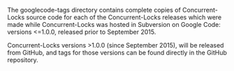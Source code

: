 The googlecode-tags directory contains complete copies of Concurrent-Locks source code for each of the Concurrent-Locks
releases which were made while Concurrent-Locks was hosted in Subversion on Google Code: versions <=1.0.0, released
prior to September 2015.

Concurrent-Locks versions >1.0.0 (since September 2015), will be released from GitHub, and tags for those versions can
be found directly in the GitHub repository.